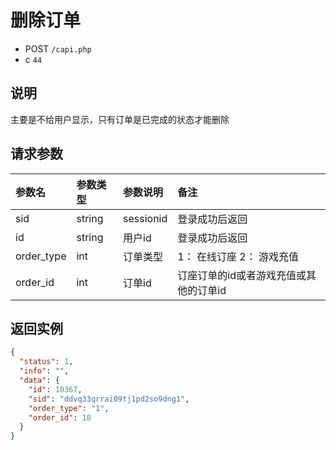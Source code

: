 # 删除订单

* POST `/capi.php`
* c `44`

## 说明

主要是不给用户显示，只有订单是已完成的状态才能删除

## 请求参数

| 参数名 | 参数类型 | 参数说明 | 备注 |
| :---- | :----| :----| :---- |
| sid | string | sessionid | 登录成功后返回 |
| id | string | 用户id | 登录成功后返回 |
| order_type | int | 订单类型 | 1： 在线订座  2：  游戏充值 |
| order_id | int | 订单id | 订座订单的id或者游戏充值或其他的订单id |

## 返回实例

```JSON
{
  "status": 1,
  "info": "",
  "data": {
    "id": 10367,
    "sid": "ddvq33qrrai09tj1pd2so9dng1",
    "order_type": "1",
    "order_id": 18
  }
}
```
